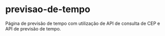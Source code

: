 # previsao-de-tempo
Página de previsão de tempo com utilização de API de consulta de CEP e API de previsão de tempo.

